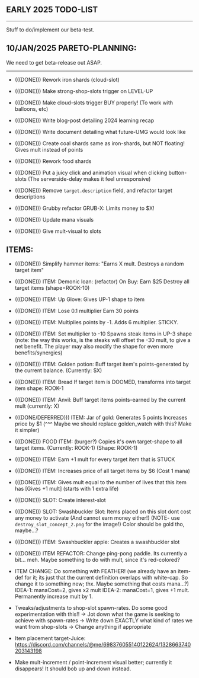 

## EARLY 2025 TODO-LIST
------------
Stuff to do/implement our beta-test.


## 10/JAN/2025 PARETO-PLANNING:
We need to get beta-release out ASAP.


------------


- (((DONE))) Rework iron shards (cloud-slot)


- (((DONE))) Make strong-shop-slots trigger on LEVEL-UP


- (((DONE))) Make cloud-slots trigger BUY properly! (To work with balloons, etc)


- (((DONE))) Write blog-post detailing 2024 learning recap
- (((DONE))) Write document detailing what future-UMG would look like


- (((DONE))) Create coal shards
same as iron-shards, but NOT floating! Gives mult instead of points


- (((DONE))) Rework food shards


- (((DONE))) Put a juicy click and animation visual when clicking button-slots
    (The serverside-delay makes it feel unresponsive)


- (((DONE))) Remove `target.description` field, and refactor target descriptions


- (((DONE))) Grubby refactor  GRUB-X: Limits money to $X!


- (((DONE))) Update mana visuals


- (((DONE))) Give mult-visual to slots


## ITEMS:

- (((DONE))) Simplify hammer items: 
"Earns X mult. Destroys a random target item"


- (((DONE))) ITEM: Demonic loan: (refactor)
On Buy: Earn $25
Destroy all target items
(shape=ROOK-10)

- (((DONE))) ITEM: Up Glove:
Gives UP-1 shape to item

- (((DONE))) ITEM:
Lose 0.1 multiplier
Earn 30 points

- (((DONE))) ITEM:
Multiplies points by -1. 
Adds 6 multiplier.
STICKY.

- (((DONE))) ITEM:
Set multiplier to -10
Spawns steak items in UP-3 shape
(note: the way this works, is the steaks will offset the -30 mult, to give a net benefit. The player may also modify the shape for even more benefits/synergies)

- (((DONE))) ITEM: Golden potion:
Buff target item's points-generated by the current balance.
(Currently: $X)


- (((DONE))) ITEM: Bread
If target item is DOOMED, transforms into target item
shape: ROOK-1


- (((DONE))) ITEM: Anvil:
Buff target items points-earned by the current mult (currently: X)

- (((DONE/DEFERRED))) ITEM: Jar of gold:
Generates 5 points
Increases price by $1
(^^^ Maybe we should replace golden_watch with this? Make it simpler)


- (((DONE))) FOOD ITEM: (burger?) Copies it's own target-shape to all target items.
(Currently: ROOK-1)
(Shape: ROOK-1)


- (((DONE))) ITEM: Earn +1 mult for every target item that is STUCK

- (((DONE))) ITEM: Increases price of all target items by $6 (Cost 1 mana)

- (((DONE))) ITEM:
Gives mult equal to the number of lives that this item has
[Gives +1 mult]
(starts with 1 extra life)

- (((DONE))) SLOT: Create interest-slot

- (((DONE))) SLOT: Swashbuckler Slot:
Items placed on this slot dont cost any money to activate (And cannot earn money either!)
(NOTE- use `destroy_slot_concept_2.png` for the image!)
Color should be gold tho, maybe...?

- (((DONE))) ITEM: Swashbuckler apple: Creates a swashbuckler slot

- (((DONE))) ITEM REFACTOR: Change ping-pong paddle. Its currently a bit... meh. Maybe something to do with mult, since it's red-colored?

- ITEM CHANGE: Do something with FEATHER!
(we already have an item-def for it; its just that the current definition overlaps with white-cap. 
So change it to something new; thx.
Maybe something that costs mana...?)
IDEA-1: manaCost=2, gives x2 mult
IDEA-2: manaCost=1, gives +1 mult. Permanently increase mult by 1.


- Tweaks/adjustments to shop-slot spawn-rates. Do some good experimentation with this!!
-> Jot down what the game is seeking to achieve with spawn-rates
-> Write down EXACTLY what kind of rates we want from shop-slots
-> Change anything if appropriate


- Item placement target-Juice:
https://discord.com/channels/@me/698376055140122624/1328663740203143198


- Make mult-increment / point-increment visual better;
currently it disappears! It should bob up and down instead.


